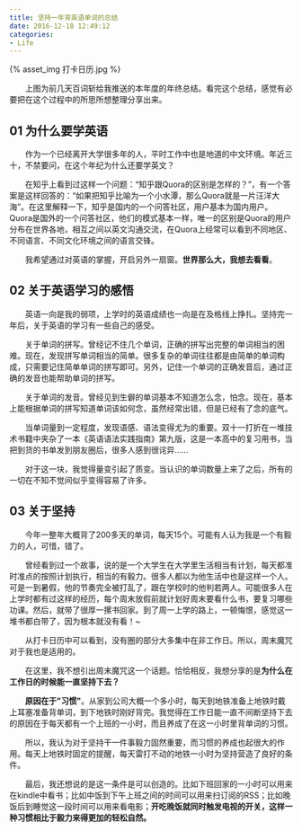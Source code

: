 ```yaml
---
title: 坚持一年背英语单词的总结
date: 2016-12-18 12:49:12
categories:
- Life
---
```


{% asset_img 打卡日历.jpg %}

&emsp;&emsp;上图为前几天百词斩给我推送的本年度的年终总结。看完这个总结，感觉有必要把在这个过程中的所思所想整理分享出来。

## 01 为什么要学英语

&emsp;&emsp;作为一个已经离开大学很多年的人，平时工作中也是地道的中文环境。年近三十，不禁要问，在这个年纪为什么还要学英文？

&emsp;&emsp;在知乎上看到过这样一个问题：“知乎跟Quora的区别是怎样的？”，有一个答案是这样回答的：“如果把知乎比喻为一个小水潭，那么Quora就是一片汪洋大海”。在这里解释一下，知乎是国内的一个问答社区，用户基本为国内用户。Quora是国外的一个问答社区，他们的模式基本一样，唯一的区别是Quora的用户分布在世界各地，相互之间以英文沟通交流，在Quora上经常可以看到不同地区、不同语言、不同文化环境之间的语言交锋。

&emsp;&emsp;我希望通过对英语的掌握，开启另外一扇窗。**世界那么大，我想去看看**。  

## 02 关于英语学习的感悟

&emsp;&emsp;英语一向是我的弱项，上学时的英语成绩也一向是在及格线上挣扎。坚持完一年后，关于英语的学习有一些自己的感受。

&emsp;&emsp;关于单词的拼写。曾经记不住几个单词，正确的拼写出完整的单词相当的困难。现在，发现拼写单词相当的简单。很多复杂的单词往往都是由简单的单词构成，只需要记住简单单词的拼写即可。另外，记住一个单词的正确发音后，通过正确的发音也能帮助单词的拼写。

&emsp;&emsp;关于单词的发音。曾经见到生僻的单词基本不知道怎么念，怕念。现在，基本上能根据单词的拼写知道单词该如何念，虽然经常出错，但是已经有了念的底气。

&emsp;&emsp;当单词量到一定程度，发现语感、语法变得尤为的重要。双十一打折在一堆技术书籍中夹杂了一本《英语语法实践指南》第九版，这是一本高中的复习用书，当把到货的书单发到朋友圈后，很多人感到很诧异......

&emsp;&emsp;对于这一块，我觉得量变引起了质变。当认识的单词数量上来了之后，所有的一切在不知不觉间似乎变得容易了许多。


## 03 关于坚持

&emsp;&emsp;今年一整年大概背了200多天的单词，每天15个。可能有人认为我是一个有毅力的人，可惜，错了。

&emsp;&emsp;曾经看到过一个故事，说的是一个大学生在大学里生活相当有计划，每天都准时准点的按照计划执行，相当的有毅力。很多人都以为他生活中也是这样一个人。可是一到暑假，他的节奏完全被打乱了，跟在学校时的他判若两人。可能很多人在上学时都有过这样的经历，每个周末放假前就计划好周末要看什么书，要复习哪些功课。然后，就带了很厚一摞书回家。到了周一上学的路上，一顿悔恨，感觉这一堆书都白带了，因为根本就没有看！~

&emsp;&emsp;从打卡日历中可以看到，没有圈的部分大多集中在非工作日。所以，周末魔咒对于我也是适用的。

&emsp;&emsp;在这里，我不想引出周末魔咒这一个话题。恰恰相反，我想分享的是**为什么在工作日的时候能一直坚持下去？**

&emsp;&emsp;**原因在于"习惯"**。从家到公司大概一个多小时，每天到地铁准备上地铁时戴上耳塞准备背单词，到下地铁时刚好背完。我觉得在工作日能一直不间断坚持下去的原因在于每天都有一个上班的一小时，而且养成了在这一小时里背单词的习惯。

&emsp;&emsp;所以，我认为对于坚持干一件事毅力固然重要，而习惯的养成也起很大的作用。每天上地铁时固定的提醒，每天雷打不动的地铁一小时为坚持营造了良好的条件。

&emsp;&emsp;最后，我还想说的是这一条件是可以创造的。比如下班回家的一小时可以用来在kindle中看书；比如中饭到下午上班之间的时间可以用来扫订阅的RSS；比如晚饭后到睡觉这一段时间可以用来看电影；**开吃晚饭就同时触发电视的开关，这样一种习惯相比于毅力来得更加的轻松自然。**
